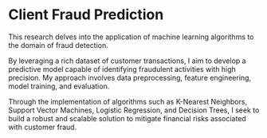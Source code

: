 # Client Fraud Prediction

This research delves into the application of machine learning algorithms to the domain of fraud detection. 

By leveraging a rich dataset of customer transactions, I aim to develop a predictive model capable of identifying fraudulent activities with high precision. My approach involves data preprocessing, feature engineering, model training, and evaluation. 

Through the implementation of algorithms such as K-Nearest Neighbors, Support Vector Machines, Logistic Regression, and Decision Trees, I seek to build a robust and scalable solution to mitigate financial risks associated with customer fraud.
